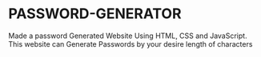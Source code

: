 # PASSWORD-GENERATOR
Made a password Generated Website Using HTML, CSS and JavaScript. This website can Generate Passwords by your desire length of characters
